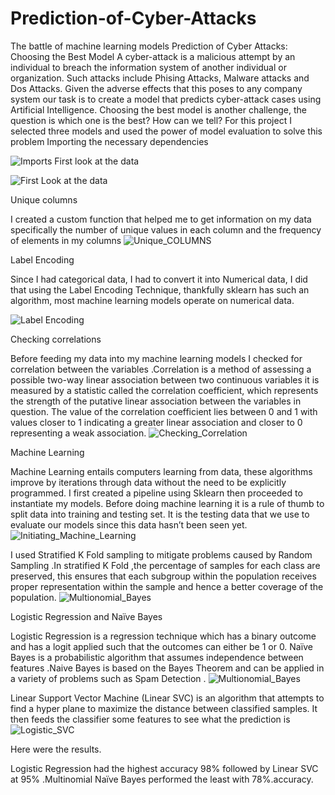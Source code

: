 # Prediction-of-Cyber-Attacks
The battle of  machine learning models
Prediction of Cyber Attacks: Choosing the Best Model
A cyber-attack is a malicious attempt by an individual to breach the information system of another individual or organization. Such attacks include Phising Attacks, Malware attacks and Dos Attacks. 
Given the adverse effects that this poses to any company system our task is to create a model that predicts cyber-attack cases using Artificial Intelligence. Choosing the best model is another challenge, the question is which one is the best? How can we tell? For this project I selected three models and used the power of model evaluation to solve this problem
Importing the necessary dependencies

![Imports](https://github.com/muyale/Prediction-of-Cyber-Attacks/assets/111242297/87865192-9a50-4949-9957-c88ecfb7d714)
First look at the data

 ![First Look at the data](https://github.com/muyale/Prediction-of-Cyber-Attacks/assets/111242297/fa3e4eeb-08f2-40f0-b035-8d4ac2777a45)

Unique columns

I created a custom function that helped me to get information on my data specifically the number of unique values in each column and the frequency of elements in my columns
![Unique_COLUMNS](https://github.com/muyale/Prediction-of-Cyber-Attacks/assets/111242297/d5796af6-f64e-4587-b855-8e853a5504ed)


 
Label Encoding

Since I had categorical data, I had to convert it into Numerical data, I did that using the Label Encoding 
Technique, thankfully sklearn has such an algorithm, most machine learning models operate on numerical data.

 ![Label Encoding](https://github.com/muyale/Prediction-of-Cyber-Attacks/assets/111242297/4ba922bd-4cbe-48c0-8def-ef898b2c0d7b)

Checking correlations

Before feeding my data into my machine learning models I checked for correlation between the variables .Correlation is a method of assessing a possible two-way linear association between two continuous variables it is measured by a statistic called the correlation coefficient, which represents the strength of the putative linear association between the variables in question. The value of the correlation coefficient lies between 0 and 1 with values closer to 1 indicating a greater linear association and closer to 0 representing a weak association.
![Checking_Correlation](https://github.com/muyale/Prediction-of-Cyber-Attacks/assets/111242297/95adb165-5c65-48af-a46f-e9a755f5dbb8)

 
Machine Learning

Machine Learning entails computers learning from data, these algorithms improve by iterations through data without the need to be explicitly programmed.  I first created a pipeline using Sklearn then proceeded to instantiate my models. Before doing machine learning it is a rule of thumb to split data into training and testing set. It is the testing data that we use to evaluate our models since this data hasn’t been seen yet. 
![Initiating_Machine_Learning](https://github.com/muyale/Prediction-of-Cyber-Attacks/assets/111242297/eb4d34ed-1ab5-4aa3-8491-b5b50b3de1d2)

I used Stratified K Fold sampling to mitigate problems caused by Random Sampling .In stratified K Fold ,the percentage of samples for each class are preserved, this ensures that each subgroup within the population receives proper representation within the sample and hence a better coverage of the population.
![Multionomial_Bayes](https://github.com/muyale/Prediction-of-Cyber-Attacks/assets/111242297/9d7b5788-3b91-407f-a274-2e1c7ccefbb2)

 
Logistic Regression and Naïve Bayes

Logistic Regression is a regression technique which has a binary outcome and has a logit applied such that the outcomes can either be 1 or 0. 
Naïve Bayes is a probabilistic algorithm that assumes independence between features .Naive Bayes is based on the Bayes Theorem and can be applied in a variety of problems such as Spam Detection .
![Multionomial_Bayes](https://github.com/muyale/Prediction-of-Cyber-Attacks/assets/111242297/cdca0d68-688d-4417-b640-098cbd57ab59)


Linear Support Vector Machine (Linear SVC) is an algorithm that attempts to find a hyper plane to maximize the distance between classified samples. It then feeds the classifier some features to see what the prediction is  
![Logistic_SVC](https://github.com/muyale/Prediction-of-Cyber-Attacks/assets/111242297/e369dcec-dc2e-4238-be89-2a61cbd5d893)

Here were the results.

Logistic Regression had the highest accuracy 98% followed by Linear SVC at 95% .Multinomial Naïve Bayes performed the least with 78%.accuracy.
